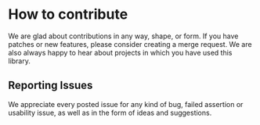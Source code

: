 # How to contribute

We are glad about contributions in any way, shape, or form.
If you have patches or new features, please consider creating a merge request.
We are also always happy to hear about projects in which you have used this library.


## Reporting Issues

We appreciate every posted issue for any kind of bug, failed assertion or
usability issue, as well as in the form of ideas and suggestions.
